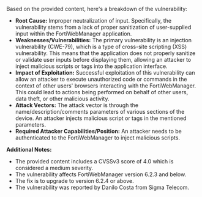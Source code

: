 Based on the provided content, here's a breakdown of the vulnerability:

*   **Root Cause:** Improper neutralization of input. Specifically, the vulnerability stems from a lack of proper sanitization of user-supplied input within the FortiWebManager application.
*   **Weaknesses/Vulnerabilities:** The primary vulnerability is an injection vulnerability (CWE-79), which is a type of cross-site scripting (XSS) vulnerability. This means that the application does not properly sanitize or validate user inputs before displaying them, allowing an attacker to inject malicious scripts or tags into the application interface.
*   **Impact of Exploitation:** Successful exploitation of this vulnerability can allow an attacker to execute unauthorized code or commands in the context of other users' browsers interacting with the FortiWebManager. This could lead to actions being performed on behalf of other users, data theft, or other malicious activity.
*   **Attack Vectors:** The attack vector is through the name/description/comments parameters of various sections of the device. An attacker injects malicious script or tags in the mentioned parameters.
*   **Required Attacker Capabilities/Position:** An attacker needs to be authenticated to the FortiWebManager to inject malicious scripts.

**Additional Notes:**
*   The provided content includes a CVSSv3 score of 4.0 which is considered a medium severity.
*   The vulnerability affects FortiWebManager version 6.2.3 and below.
*   The fix is to upgrade to version 6.2.4 or above.
*   The vulnerability was reported by Danilo Costa from Sigma Telecom.